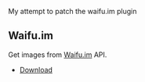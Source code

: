 My attempt to patch the waifu.im plugin
## Waifu.im
Get images from [Waifu.im](https://waifu.im) API.
- [Download](https://github.com/spacewd69/AliucordPlugins/blob/builds/Waifu.im.zip?raw=true)
